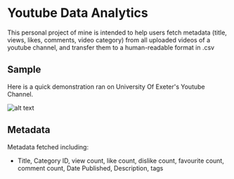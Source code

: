 # Youtube Data Analytics
This personal project of mine is intended to help users fetch metadata (title, views, likes, comments, video category) from all 
uploaded videos of a youtube channel, and transfer them to a human-readable format in .csv

## Sample

Here is a quick demonstration ran on University Of Exeter's Youtube Channel.

![alt text](https://github.com/xuan-hh/YoutubeAPICrawler/blob/master/sample.png)

## Metadata

Metadata fetched including:
- Title, Category ID, view count, like count, dislike count, favourite count, comment count, Date Published, Description, tags


